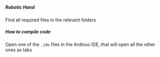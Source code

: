 ##### Robotic Hand
Find all required files in the relevant folders

##### How to compile code
Open one of the `.ido` files in the Ardinuo IDE, that will open all the other ones as tabs
